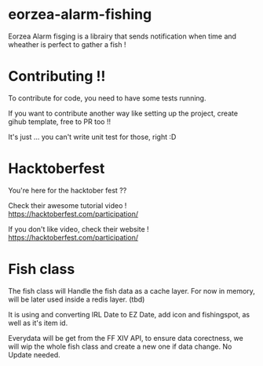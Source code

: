 # eorzea-alarm-fishing

Eorzea Alarm fisging is a librairy that sends notification when time and wheather is perfect to gather a fish !

# Contributing !!

To contribute for code, you need to have some tests running.

If you want to contribute another way like setting up the project, create gihub template, free to PR too !!

It's just ... you can't write unit test for those, right :D

# Hacktoberfest

You're here for the hacktober fest ??

Check their awesome tutorial video !
https://hacktoberfest.com/participation/

If you don't like video, check their website !
https://hacktoberfest.com/participation/

# Fish class

The fish class will Handle the fish data as a cache layer.
For now in memory, will be later used inside a redis layer. (tbd)

It is using and converting IRL Date to EZ Date, add icon and fishingspot, as well as it's item id.

Everydata will be get from the FF XIV API, to ensure data corectness, we will wip the whole fish class and create a new one if data change.
No Update needed.
